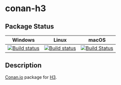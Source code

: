 # conan-h3

## Package Status

| Windows | Linux | macOS |
|:-------:|:-----:|:-----:|
|[![Build status](https://ci.appveyor.com/api/projects/status/i464xhl3aqr4l02l/branch/testing%2F3.6.3?svg=true)](https://ci.appveyor.com/project/SpaceIm/conan-h3)|[![Build status](https://github.com/SpaceIm/conan-h3/workflows/.github/workflows/conan.yml/badge.svg?branch=testing%2F3.6.3)](https://github.com/SpaceIm/conan-h3/actions?query=branch%3Atesting%2F3.6.3)|[![Build Status](https://travis-ci.com/SpaceIm/conan-h3.svg?branch=testing%2F3.6.3)](https://travis-ci.com/SpaceIm/conan-h3)|

## Description

[Conan.io](https://conan.io) package for [H3](https://github.com/uber/h3).
